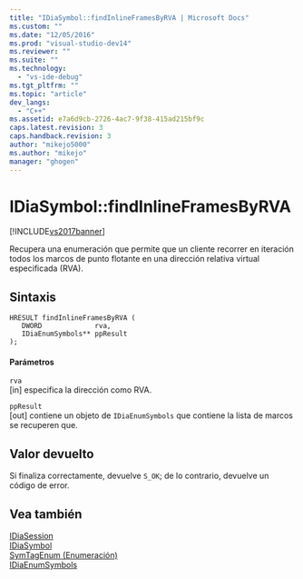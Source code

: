 ```yaml
---
title: "IDiaSymbol::findInlineFramesByRVA | Microsoft Docs"
ms.custom: ""
ms.date: "12/05/2016"
ms.prod: "visual-studio-dev14"
ms.reviewer: ""
ms.suite: ""
ms.technology: 
  - "vs-ide-debug"
ms.tgt_pltfrm: ""
ms.topic: "article"
dev_langs: 
  - "C++"
ms.assetid: e7a6d9cb-2726-4ac7-9f38-415ad215bf9c
caps.latest.revision: 3
caps.handback.revision: 3
author: "mikejo5000"
ms.author: "mikejo"
manager: "ghogen"
---
```

# IDiaSymbol::findInlineFramesByRVA
[!INCLUDE[vs2017banner](../../code-quality/includes/vs2017banner.md)]

Recupera una enumeración que permite que un cliente recorrer en iteración todos los marcos de punto flotante en una dirección relativa virtual especificada \(RVA\).  
  
## Sintaxis  
  
```cpp#  
HRESULT findInlineFramesByRVA (   
   DWORD             rva,  
   IDiaEnumSymbols** ppResult  
);  
```  
  
#### Parámetros  
 `rva`  
 \[in\] especifica la dirección como RVA.  
  
 `ppResult`  
 \[out\] contiene un objeto de `IDiaEnumSymbols` que contiene la lista de marcos se recuperen que.  
  
## Valor devuelto  
 Si finaliza correctamente, devuelve `S_OK`; de lo contrario, devuelve un código de error.  
  
## Vea también  
 [IDiaSession](../../debugger/debug-interface-access/idiasession.md)   
 [IDiaSymbol](../../debugger/debug-interface-access/idiasymbol.md)   
 [SymTagEnum \(Enumeración\)](../../debugger/debug-interface-access/symtagenum.md)   
 [IDiaEnumSymbols](../../debugger/debug-interface-access/idiaenumsymbols.md)